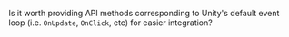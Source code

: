 Is it worth providing API methods corresponding to Unity's default event loop (i.e. `OnUpdate`, `OnClick`, etc) for easier integration?
